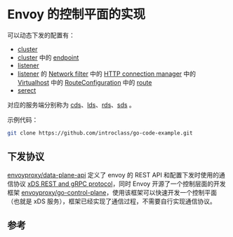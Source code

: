 <!-- toc -->
# Envoy 的控制平面的实现

可以动态下发的配置有：

* [cluster][6]
* [cluster][6] 中的 [endpoint][7]
* [listener][8]
* [listener][8] 的 [Network filter][2] 中的 [HTTP connection manager][1] 中的 [Virtualhost][3] 中的 [RouteConfiguration][4] 中的 [route][5]
* [serect][9]

对应的服务端分别称为 [cds][10]、[lds][13]、[rds][14]、[sds][11] 。

示例代码：

```sh
git clone https://github.com/introclass/go-code-example.git
```

## 下发协议

[envoyproxy/data-plane-api][15] 定义了 envoy 的 REST API 和配置下发时使用的通信协议 [xDS REST and gRPC protocol][16]，同时 Envoy 开源了一个控制层面的开发框架 [envoyproxy/go-control-plane][17]，使用该框架可以快速开发一个控制平面（也就是 xDS 服务），框架已经实现了通信过程，不需要自行实现通信协议。

## 参考

[1]: https://www.envoyproxy.io/docs/envoy/latest/api-v2/config/filter/network/http_connection_manager/v2/http_connection_manager.proto#envoy-api-msg-config-filter-network-http-connection-manager-v2-httpconnectionmanager  "HTTP Connection Manager"
[2]: https://www.envoyproxy.io/docs/envoy/latest/api-v2/config/filter/network/network "network filter"
[3]: https://www.envoyproxy.io/docs/envoy/latest/api-v2/api/v2/route/route.proto#route-virtualhost  "route-virtualhost"
[4]: https://www.envoyproxy.io/docs/envoy/latest/api-v2/api/v2/rds.proto#envoy-api-msg-routeconfiguration "routeconfiguration"
[5]: https://www.envoyproxy.io/docs/envoy/latest/api-v2/api/v2/route/route.proto "route.proto"
[6]: https://www.envoyproxy.io/docs/envoy/latest/api-v2/api/v2/cds.proto#cluster "cluster"
[7]: https://www.envoyproxy.io/docs/envoy/latest/api-v2/api/v2/endpoint/endpoint.proto  "endpoint.proto"
[8]: https://www.envoyproxy.io/docs/envoy/latest/api-v2/api/v2/lds.proto#listener "listener"
[9]: https://www.envoyproxy.io/docs/envoy/latest/api-v2/api/v2/auth/cert.proto#envoy-api-msg-auth-secret "secret"
[10]: https://www.envoyproxy.io/docs/envoy/latest/configuration/cluster_manager/cds.html "CDS"
[11]: https://www.envoyproxy.io/docs/envoy/latest/configuration/secret.html  "SDS"
[12]: https://www.envoyproxy.io/docs/envoy/latest/api-v2/api/v2/lds.proto#listener "listener"
[13]: https://www.envoyproxy.io/docs/envoy/latest/configuration/listeners/lds.html  "LDS"
[14]: https://www.envoyproxy.io/docs/envoy/latest/configuration/http_conn_man/rds.html "Route discovery service (RDS)"
[15]: https://github.com/envoyproxy/data-plane-api  "envoyproxy/data-plane-api"
[16]: https://www.envoyproxy.io/docs/envoy/latest/api-docs/xds_protocol  "xDS REST and gRPC protocol"
[17]: https://github.com/envoyproxy/go-control-plane  "envoyproxy/go-control-plane"
